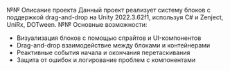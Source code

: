 №№ Описание проекта
Данный проект реализует систему блоков с поддержкой drag-and-drop на Unity 2022.3.62f1, используя C# и Zenject, UniRx, DOTween. 
№№ Основные возможности:
- Визуализация блоков с помощью спрайтов и UI-компонентов
- Drag-and-drop взаимодействие между блоками и контейнерами
- Реактивные события начала и окончания перетаскивания
- Защита от ошибок и логирование проблем с компонентами
